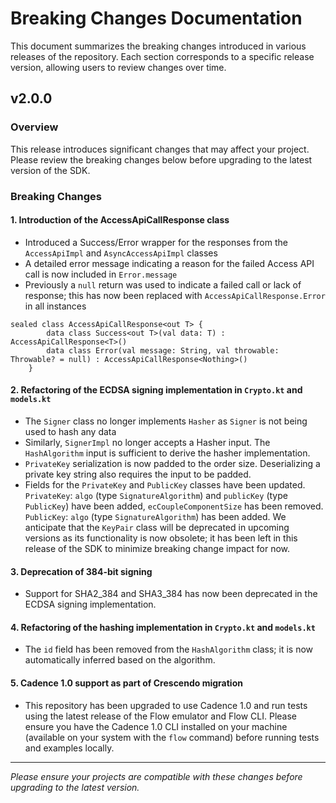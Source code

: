 # Breaking Changes Documentation

This document summarizes the breaking changes introduced in various releases of the repository. Each section corresponds to a specific release version, allowing users to review changes over time.

## v2.0.0

### Overview

This release introduces significant changes that may affect your project. Please review the breaking changes below before upgrading to the latest version of the SDK.

### Breaking Changes

#### 1. Introduction of the AccessApiCallResponse class

- Introduced a Success/Error wrapper for the responses from the `AccessApiImpl` and `AsyncAccessApiImpl` classes
- A detailed error message indicating a reason for the failed Access API call is now included in `Error.message`
- Previously a `null` return was used to indicate a failed call or lack of response; this has now been replaced with `AccessApiCallResponse.Error` in all instances

```shell
sealed class AccessApiCallResponse<out T> {
        data class Success<out T>(val data: T) : AccessApiCallResponse<T>()
        data class Error(val message: String, val throwable: Throwable? = null) : AccessApiCallResponse<Nothing>()
    }
```

#### 2. Refactoring of the ECDSA signing implementation in `Crypto.kt` and `models.kt`

- The `Signer` class no longer implements `Hasher` as `Signer` is not being used to hash any data
- Similarly, `SignerImpl` no longer accepts a Hasher input. The `HashAlgorithm` input is sufficient to derive the hasher implementation.
- `PrivateKey` serialization is now padded to the order size. Deserializing a private key string also requires the input to be padded.
- Fields for the `PrivateKey` and `PublicKey` classes have been updated. `PrivateKey`: `algo` (type `SignatureAlgorithm`) and `publicKey` (type `PublicKey`) have been added, `ecCoupleComponentSize` has been removed. `PublicKey`: `algo` (type `SignatureAlgorithm`) has been added. We anticipate that the `KeyPair` class will be deprecated in upcoming versions as its functionality is now obsolete; it has been left in this release of the SDK to minimize breaking change impact for now.

#### 3. Deprecation of 384-bit signing

- Support for SHA2_384 and SHA3_384 has now been deprecated in the ECDSA signing implementation.

#### 4. Refactoring of the hashing implementation in `Crypto.kt` and `models.kt`

- The `id` field has been removed from the `HashAlgorithm` class; it is now automatically inferred based on the algorithm.

#### 5. Cadence 1.0 support as part of Crescendo migration

- This repository has been upgraded to use Cadence 1.0 and run tests using the latest release of the Flow emulator and Flow CLI. Please ensure you have the Cadence 1.0 CLI installed on your machine (available on your system with the `flow` command) before running tests and examples locally.
___

*Please ensure your projects are compatible with these changes before upgrading to the latest version.*
